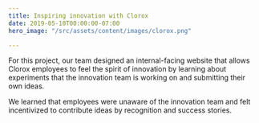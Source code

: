 ```yaml
---
title: Inspiring innovation with Clorox
date: 2019-05-10T00:00:00-07:00
hero_image: "/src/assets/content/images/clorox.png"

---
```

For this project, our team designed an internal-facing website that allows Clorox employees to feel the spirit of innovation by learning about experiments that the innovation team is working on and submitting their own ideas.

We learned that employees were unaware of the innovation team and felt incentivized to contribute ideas by recognition and success stories.